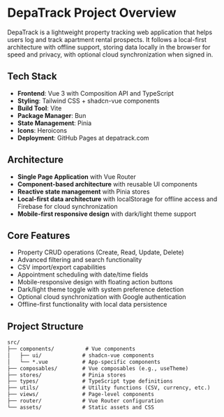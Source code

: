 # DepaTrack Project Overview

DepaTrack is a lightweight property tracking web application that helps users log and track apartment rental prospects. It follows a local-first architecture with offline support, storing data locally in the browser for speed and privacy, with optional cloud synchronization when signed in.

## Tech Stack

- **Frontend**: Vue 3 with Composition API and TypeScript
- **Styling**: Tailwind CSS + shadcn-vue components  
- **Build Tool**: Vite
- **Package Manager**: Bun
- **State Management**: Pinia
- **Icons**: Heroicons
- **Deployment**: GitHub Pages at depatrack.com

## Architecture

- **Single Page Application** with Vue Router
- **Component-based architecture** with reusable UI components
- **Reactive state management** with Pinia stores
- **Local-first data architecture** with localStorage for offline access and Firebase for cloud synchronization
- **Mobile-first responsive design** with dark/light theme support

## Core Features

- Property CRUD operations (Create, Read, Update, Delete)
- Advanced filtering and search functionality
- CSV import/export capabilities
- Appointment scheduling with date/time fields
- Mobile-responsive design with floating action buttons
- Dark/light theme toggle with system preference detection
- Optional cloud synchronization with Google authentication
- Offline-first functionality with local data persistence

## Project Structure

```txt
src/
├── components/          # Vue components
│   ├── ui/             # shadcn-vue components
│   └── *.vue           # App-specific components
├── composables/        # Vue composables (e.g., useTheme)
├── stores/             # Pinia stores
├── types/              # TypeScript type definitions
├── utils/              # Utility functions (CSV, currency, etc.)
├── views/              # Page-level components
├── router/             # Vue Router configuration
└── assets/             # Static assets and CSS
```
